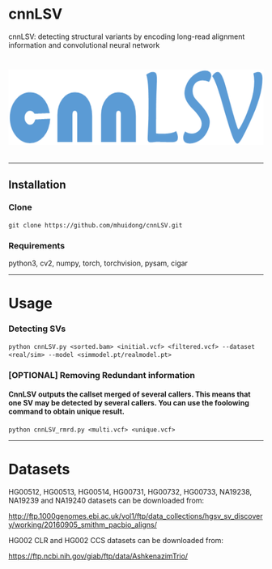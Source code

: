 # cnnLSV
cnnLSV: detecting structural variants by encoding long-read alignment information and convolutional neural network

<h1>
<p align="center">
  <img src="logo.png" alt="Logo" width="600" height="150">
</h1>

---
## Installation
### Clone
	git clone https://github.com/mhuidong/cnnLSV.git
### Requirements
python3, cv2, numpy, torch, torchvision, pysam, cigar

---
# Usage
### Detecting SVs
	python cnnLSV.py <sorted.bam> <initial.vcf> <filtered.vcf> --dataset <real/sim> --model <simmodel.pt/realmodel.pt>
### [OPTIONAL] Removing Redundant information
#### CnnLSV outputs the callset merged of several callers. This means that one SV may be detected by several callers. You can use the foolowing command to obtain unique result.
	python cnnLSV_rmrd.py <multi.vcf> <unique.vcf>
---

# Datasets
HG00512, HG00513, HG00514, HG00731, HG00732, HG00733, NA19238, NA19239 and NA19240 datasets can be downloaded from:

http://ftp.1000genomes.ebi.ac.uk/vol1/ftp/data_collections/hgsv_sv_discovery/working/20160905_smithm_pacbio_aligns/

HG002 CLR and HG002 CCS datasets can be downloaded from:

https://ftp.ncbi.nih.gov/giab/ftp/data/AshkenazimTrio/

